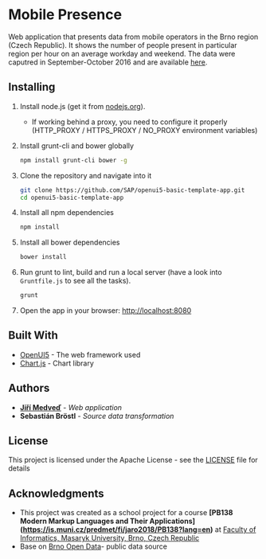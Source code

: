 # Mobile Presence

Web application that presents data from mobile operators in the Brno region (Czech Republic).
It shows the number of people present in  particular region per hour on an average workday and weekend.
The data were caputred in September-October 2016 and are available [here](https://data.brno.cz/en/dataset/?id=data-mobilnich-operatoru-pritomne-obyvatelstvo).


## Installing

1. Install node.js (get it from [nodejs.org](http://nodejs.org/)).
   * If working behind a proxy, you need to configure it properly (HTTP_PROXY / HTTPS_PROXY / NO_PROXY environment variables)
2. Install grunt-cli and bower globally

    ```sh
    npm install grunt-cli bower -g
    ```
3. Clone the repository and navigate into it

    ```sh
    git clone https://github.com/SAP/openui5-basic-template-app.git
    cd openui5-basic-template-app
    ```
4. Install all npm dependencies

    ```sh
    npm install
    ```
5. Install all bower dependencies

    ```sh
    bower install
    ```
6. Run grunt to lint, build and run a local server (have a look into `Gruntfile.js` to see all the tasks).

    ```sh
    grunt
    ```
7. Open the app in your browser: [http://localhost:8080](http://localhost:8080)  


## Built With

* [OpenUI5](https://github.com/SAP/openui5/) - The web framework used
* [Chart.js](https://www.chartjs.org//) - Chart library

## Authors

* [**Jiří Medveď**](https://cz.linkedin.com/in/jirmed) - *Web application* 
* **Sebastián Bröstl** - *Source data transformation* 


## License

This project is licensed under the Apache License - see the [LICENSE](LICENSE) file for details

## Acknowledgments

* This project was created as a school project for a course **[PB138 Modern 
Markup Languages and Their Applications] (https://is.muni.cz/predmet/fi/jaro2018/PB138?lang=en)** 
at [Faculty of Informatics, Masaryk University, Brno, Czech Republic](https://www.fi.muni.cz/index.html.en)
* Base on [Brno Open Data](http://www.otevrenadata.cz)- public data source
